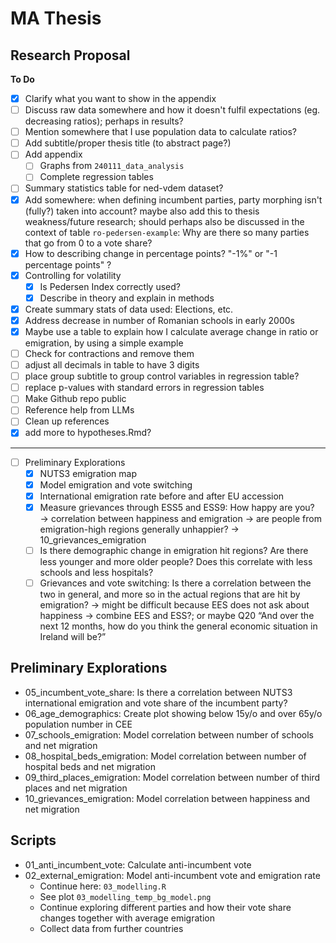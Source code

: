 # MA Thesis

## Research Proposal

**To Do**
- [x] Clarify what you want to show in the appendix
- [ ] Discuss raw data somewhere and how it doesn't fulfil expectations (eg. decreasing ratios); perhaps in results?
- [ ] Mention somewhere that I use population data to calculate ratios?
- [ ] Add subtitle/proper thesis title (to abstract page?)
- [ ] Add appendix
  - [ ] Graphs from `240111_data_analysis`
  - [ ] Complete regression tables
- [ ] Summary statistics table for ned-vdem dataset?
- [x] Add somewhere: when defining incumbent parties, party morphing isn't (fully?) taken into account? maybe also add this to thesis weakness/future research; should perhaps also be discussed in the context of table `ro-pedersen-example`: Why are there so many parties that go from 0 to a vote share?
- [x] How to describing change in percentage points? "-1\%" or "-1 percentage points" ?
- [x] Controlling for volatility
  - [x] Is Pedersen Index correctly used?
  - [x] Describe in theory and explain in methods
- [x] Create summary stats of data used: Elections, etc.
- [x] Address decrease in number of Romanian schools in early 2000s
- [x] Maybe use a table to explain how I calculate average change in ratio or emigration, by using a simple example
- [ ] Check for contractions and remove them
- [ ] adjust all decimals in table to have 3 digits
- [ ] place group subtitle to group control variables in regression table?
- [ ] replace p-values with standard errors in regression tables
- [ ] Make Github repo public
- [ ] Reference help from LLMs
- [ ] Clean up references
- [x] add more to hypotheses.Rmd?

----

- [ ] Preliminary Explorations
	- [x] NUTS3 emigration map
	- [x] Model emigration and vote switching
	- [x] International emigration rate before and after EU accession
	- [x] Measure grievances through ESS5 and ESS9: How happy are you? → correlation between happiness and emigration → are people from emigration-high regions generally unhappier? → 10_grievances_emigration
	- [ ] Is there demographic change in emigration hit regions? Are there less younger and more older people? Does this correlate with less schools and less hospitals?
	- [ ] Grievances and vote switching: Is there a correlation between the two in general, and more so in the actual regions that are hit by emigration? → might be difficult because EES does not ask about happiness → combine EES and ESS?; or maybe Q20 “And over the next 12 months, how do you think the general economic situation in Ireland will be?”

## Preliminary Explorations
- 05_incumbent_vote_share: Is there a correlation between NUTS3 international emigration and vote share of the incumbent party?
- 06_age_demographics: Create plot showing below 15y/o and over 65y/o population number in CEE
- 07_schools_emigration: Model correlation between number of schools and net migration
- 08_hospital_beds_emigration: Model correlation between number of hospital beds and net migration
- 09_third_places_emigration: Model correlation between number of third places and net migration
- 10_grievances_emigration: Model correlation between happiness and net migration

## Scripts
- 01_anti_incumbent_vote: Calculate anti-incumbent vote
- 02_external_emigration: Model anti-incumbent vote and emigration rate
  - Continue here: `03_modelling.R`
  - See plot `03_modelling_temp_bg_model.png`
  - Continue exploring different parties and how their vote share changes together with average emigration
  - Collect data from further countries
  